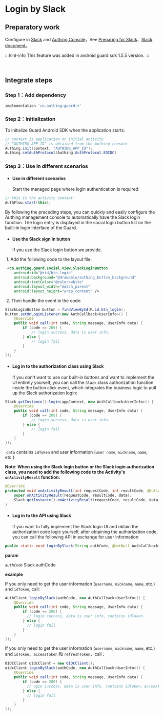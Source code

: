 # Login by Slack

<LastUpdated/>

## Preparatory work

Configure in [Slack](https://api.slack.com/apps?) and [Authing Console](https://authing.cn/)，See [Preparing for Slack](../../../guides/connections/social/slack-mobile/README.md)、[Slack document](https://api.slack.com/authentication/sign-in-with-slack)。

:::hint-info
This feature was added in android guard sdk 1.5.5 version.
:::

<br>

## Integrate steps

### Step 1：Add dependency

```groovy
implementation 'cn.authing:guard:+'
```

### Step 2：Initialization 

To initialize Guard Android SDK when the application starts:

```java
// context is application or initial activity
// ”AUTHING_APP_ID“ is obtained from the Authing console
Authing.init(context, "AUTHING_APP_ID");
Authing.setAuthProtocol(Authing.AuthProtocol.EOIDC)
```

### Step 3：Use in different scenarios

- #### Use in different scenarios

  Start the managed page where login authentication is required:

```java
// this is the activity context
AuthFlow.start(this);
```

By following the preceding steps, you can quickly and easily configure the Authing management console to automatically have the Slack login function. The login entry is displayed in the social login button list on the built-in login interface of the Guard.

- #### Use the Slack sign In button

  If you use the Slack login button we provide.

​		1. Add the following code to the layout file:

```xml
 <cn.authing.guard.social.view.SlackLoginButton
    android:id="@+id/btn_login"
    android:background="@drawable/authing_button_background"
    android:textColor="@color/white"
    android:layout_width="match_parent"
    android:layout_height="wrap_content" />
```

​		2. Then handle the event in the code:

```java
SlackLoginButton button = findViewById(R.id.btn_login);
button.setOnLoginListener(new AuthCallback<UserInfo>() {
    @Override
    public void call(int code, String message, UserInfo data) {
      	if (code == 200) {
        	// login success, data is user info.
       	} else {
        	// login fail
      	}
    }
});
```

- #### Log in to the authorization class using Slack

  If you don't want to use our built-in buttons and want to implement the UI entirely yourself, you can call the `Slack` class authorization function inside the button click event, which integrates the business logic to pull up the Slack authorization login:

```java
Slack.getInstance().login(appContext, new AuthCallback<UserInfo>() {
    @Override
    public void call(int code, String message, UserInfo data) {
        if (code == 200) {
        	// login success, data is user info.
       	} else {
        	// login fail
      	}
    }
});
```

​	`data` contains `idToken` and user information (`user name`, `nickname`, `name`, etc.).

**Note: When using the Slack login button or the Slack login authorization class, you need to add the following code to the Activity's `onActivityResult` function:**

```java
@Override
protected void onActivityResult(int requestCode, int resultCode, @Nullable Intent data) {
    super.onActivityResult(requestCode, resultCode, data);
    Slack.getInstance().onActivityResult(requestCode, resultCode, data);
}
```

- #### Log in to the API using Slack

  If you want to fully implement the Slack login UI and obtain the authorization code logic yourself, after obtaining the authorization code, you can call the following API in exchange for user information:

```java
public static void loginBySlack(String authCode, @NotNull AuthCallback<UserInfo> callback)
```

**param**

*`authCode`* Slack authCode

**example**

If you only need to get the user information (`username`, `nickname`, `name`, etc.) and `idToken`, call:

```java
AuthClient.loginBySlack(authCode, new AuthCallback<UserInfo>() {
    @Override
    public void call(int code, String message, UserInfo data) {
        if (code == 200) {
          // login success, data is user info, contains idToken.
        } else {
          // login fail
        }
    }
});
```

If you only need to get the user information (`username`, `nickname`, `name`, etc.) and `idToken`、`accessToken` 和 `refreshToken`，call：

```java
OIDCClient oidcClient = new OIDCClient();
oidcClient.loginBySlack(authCode, new AuthCallback<UserInfo>() {
    @Override
    public void call(int code, String message, UserInfo data) {
        if (code == 200) {
          // ogin success, data is user info, contains idToken、accessToken and refreshToken.
        } else {
          // login fail
        }
    }
});
```

